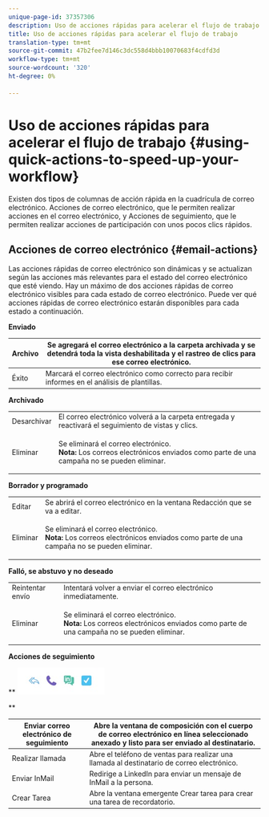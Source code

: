 ```yaml
---
unique-page-id: 37357306
description: Uso de acciones rápidas para acelerar el flujo de trabajo - Documentos de marketing - Documentación del producto
title: Uso de acciones rápidas para acelerar el flujo de trabajo
translation-type: tm+mt
source-git-commit: 47b2fee7d146c3dc558d4bbb10070683f4cdfd3d
workflow-type: tm+mt
source-wordcount: '320'
ht-degree: 0%

---
```



# Uso de acciones rápidas para acelerar el flujo de trabajo {#using-quick-actions-to-speed-up-your-workflow}

Existen dos tipos de columnas de acción rápida en la cuadrícula de correo electrónico. Acciones de correo electrónico, que le permiten realizar acciones en el correo electrónico, y Acciones de seguimiento, que le permiten realizar acciones de participación con unos pocos clics rápidos.

## Acciones de correo electrónico {#email-actions}

Las acciones rápidas de correo electrónico son dinámicas y se actualizan según las acciones más relevantes para el estado del correo electrónico que esté viendo. Hay un máximo de dos acciones rápidas de correo electrónico visibles para cada estado de correo electrónico. Puede ver qué acciones rápidas de correo electrónico estarán disponibles para cada estado a continuación.

**Enviado**

| Archivo | Se agregará el correo electrónico a la carpeta archivada y se detendrá toda la vista deshabilitada y el rastreo de clics para ese correo electrónico. |
|---|---|
| Éxito | Marcará el correo electrónico como correcto para recibir informes en el análisis de plantillas. |

**Archivado**

<table> 
 <colgroup> 
  <col> 
  <col> 
 </colgroup> 
 <tbody> 
  <tr> 
   <td>Desarchivar</td> 
   <td>El correo electrónico volverá a la carpeta entregada y reactivará el seguimiento de vistas y clics.</td> 
  </tr> 
  <tr> 
   <td>Eliminar</td> 
   <td><p>Se eliminará el correo electrónico.<br><strong>Nota:</strong> Los correos electrónicos enviados como parte de una campaña no se pueden eliminar.</p></td> 
  </tr> 
 </tbody> 
</table>

**Borrador y programado**

<table> 
 <colgroup> 
  <col> 
  <col> 
 </colgroup> 
 <tbody> 
  <tr> 
   <td>Editar</td> 
   <td>Se abrirá el correo electrónico en la ventana Redacción que se va a editar.</td> 
  </tr> 
  <tr> 
   <td>Eliminar</td> 
   <td><p>Se eliminará el correo electrónico.<br><strong>Nota:</strong> Los correos electrónicos enviados como parte de una campaña no se pueden eliminar.</p></td> 
  </tr> 
 </tbody> 
</table>

**Falló, se abstuvo y no deseado**

<table> 
 <colgroup> 
  <col> 
  <col> 
 </colgroup> 
 <tbody> 
  <tr> 
   <td>Reintentar envío</td> 
   <td>Intentará volver a enviar el correo electrónico inmediatamente.</td> 
  </tr> 
  <tr> 
   <td>Eliminar</td> 
   <td><p>Se eliminará el correo electrónico.<br><strong>Nota:</strong> Los correos electrónicos enviados como parte de una campaña no se pueden eliminar.</p></td> 
  </tr> 
 </tbody> 
</table>

**Acciones de seguimiento**

** ![](assets/using-quick-actions-to-speed-up-your-workflow-1.png)

**

| Enviar correo electrónico de seguimiento | Abre la ventana de composición con el cuerpo de correo electrónico en línea seleccionado anexado y listo para ser enviado al destinatario. |
|---|---|
| Realizar llamada | Abre el teléfono de ventas para realizar una llamada al destinatario de correo electrónico. |
| Enviar InMail | Redirige a LinkedIn para enviar un mensaje de InMail a la persona. |
| Crear Tarea | Abre la ventana emergente Crear tarea para crear una tarea de recordatorio. |

